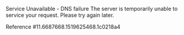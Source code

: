 Service Unavailable - DNS failure The server is temporarily unable to service your request. Please try again later.

Reference #11.6687668.1519625468.1c0218a4